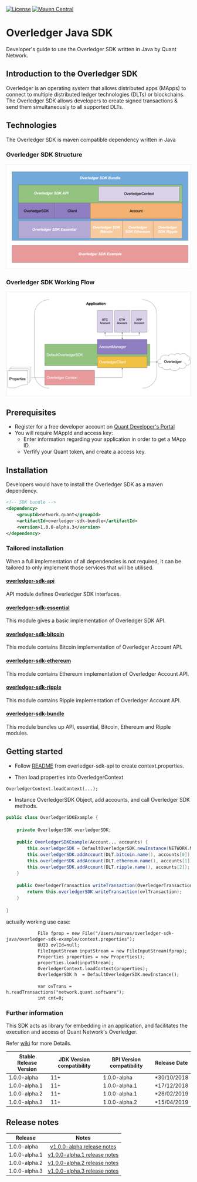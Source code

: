 [![License](https://img.shields.io/badge/License-Apache%202.0-blue.svg)](https://opensource.org/licenses/Apache-2.0)
[![Maven Central](https://maven-badges.herokuapp.com/maven-central/network.quant/overledger-sdk-java/badge.svg)](https://maven-badges.herokuapp.com/maven-central/network.quant/overledger-sdk-java)

# Overledger Java SDK

Developer's guide to use the Overledger SDK written in Java by Quant Network.

## Introduction to the Overledger SDK

Overledger is an operating system that allows distributed apps (MApps) to connect to multiple distributed ledger technologies (DLTs) or blockchains. The Overledger SDK allows developers to create signed transactions & send them simultaneously to all supported DLTs.

## Technologies

The Overledger SDK is maven compatible dependency written in Java

### Overledger SDK Structure

![Project Layer](./docs/sdk_layer.png)

### Overledger SDK Working Flow

![Project Flow](./docs/sdk_flow.png)

## Prerequisites

- Register for a free developer account on [Quant Developer's Portal](https://developer.quant.network)
- You will require MAppId and access key:
  - Enter information regarding your application in order to get a MApp ID.
  - Verfify your Quant token, and create a access key.

## Installation

Developers would have to install the Overledger SDK as a maven dependency.

```xml
<!-- SDK bundle -->
<dependency>
    <groupId>network.quant</groupId>
    <artifactId>overledger-sdk-bundle</artifactId>
    <version>1.0.0-alpha.3</version>
</dependency>
```

### Tailored installation

When a full implementation of all dependencies is not required, it can be tailored to only implement those services that will be utilised.

#### [overledger-sdk-api](./overledger-sdk-api/README.md)

API module defines Overledger SDK interfaces.

#### [overledger-sdk-essential](./overledger-sdk-essential/README.md)

This module gives a basic implementation of Overledger SDK API.

#### [overledger-sdk-bitcoin](./overledger-sdk-bitcoin/README.md)

This module contains Bitcoin implementation of Overledger Account API.

#### [overledger-sdk-ethereum](./overledger-sdk-ethereum/README.md)

This module contains Ethereum implementation of Overledger Account API.

#### [overledger-sdk-ripple](./overledger-sdk-ripple/README.md)

This module contains Ripple implementation of Overledger Account API.

#### [overledger-sdk-bundle](./overledger-sdk-bundle/README.md)

This module bundles up API, essential, Bitcoin, Ethereum and Ripple modules.

## Getting started

* Follow [README](./overledger-sdk-api/README.md) from overledger-sdk-api to create context.properties.

* Then load properties into OverledgerContext
```
OverledgerContext.loadContext(...);
```

* Instance OverledgerSDK Object, add accounts, and call Overledger SDK methods.
```java
public class OverledgerSDKExample {
    
    private OverledgerSDK overledgerSDK;
    
    public OverledgerSDKExample(Account... accounts) {
        this.overledgerSDK = DefaultOverledgerSDK.newInstance(NETWORK.MAIN);
        this.overledgerSDK.addAccount(DLT.bitcoin.name(), accounts[0]);
        this.overledgerSDK.addAccount(DLT.ethereum.name(), accounts[1]);
        this.overledgerSDK.addAccount(DLT.ripple.name(), accounts[2]);
    }
    
    public OverledgerTransaction writeTransaction(OverledgerTransaction ovlTransaction) {
        return this.overledgerSDK.writeTransaction(ovlTransaction);
    }
    
}
```


actually working use case:
```
            File fprop = new File("/Users/marvas/overledger-sdk-java/overledger-sdk-example/context.properties");
            UUID ovlId=null;
            FileInputStream inputStream = new FileInputStream(fprop);
            Properties properties = new Properties();
            properties.load(inputStream);
            OverledgerContext.loadContext(properties);
            OverledgerSDK h  = DefaultOverledgerSDK.newInstance();

            var ovTrans = h.readTransactions("network.quant.software");
            int cnt=0;
```
### Further information

This SDK acts as library for embedding in an application, and facilitates the execution and access of Quant Network's Overledger.

Refer [wiki](https://github.com/quantnetwork/overledger-sdk-java/wiki) for more Details.

| Stable Release Version | JDK Version compatibility | BPI Version compatibility | Release Date |
| ---------------------- | ------------------------- | ------------------------- | ------------ |
| 1.0.0-alpha            | 11+                       | 1.0.0-alpha               | \*30/10/2018 |
| 1.0.0-alpha.1          | 11+                       | 1.0.0-alpha.1             | \*17/12/2018 |
| 1.0.0-alpha.2          | 11+                       | 1.0.0-alpha.1             | \*26/02/2019 |
| 1.0.0-alpha.3          | 11+                       | 1.0.0-alpha.2             | \*15/04/2019 |

## Release notes

| Release         |                        Notes                                         |
| --------------- | :------------------------------------------------------------------: |
| 1.0.0-alpha     | [v1.0.0-alpha release notes](docs/release_v1.0.0-alpha_notes.md)     |
| 1.0.0-alpha.1   | [v1.0.0-alpha.1 release notes](docs/release_v1.0.0-alpha.1_notes.md) |
| 1.0.0-alpha.2   | [v1.0.0-alpha.2 release notes](docs/release_v1.0.0-alpha.2_notes.md) |
| 1.0.0-alpha.3   | [v1.0.0-alpha.3 release notes](docs/release_v1.0.0-alpha.3_notes.md) |
